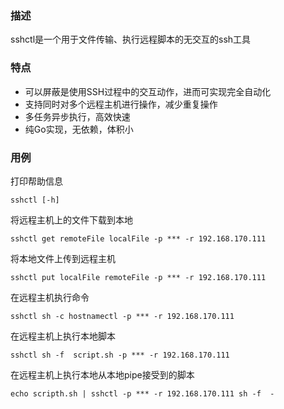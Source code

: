 ### 描述

sshctl是一个用于文件传输、执行远程脚本的无交互的ssh工具

### 特点

+ 可以屏蔽是使用SSH过程中的交互动作，进而可实现完全自动化
+ 支持同时对多个远程主机进行操作，减少重复操作
+ 多任务异步执行，高效快速
+ 纯Go实现，无依赖，体积小

### 用例

打印帮助信息

```shell
sshctl [-h]
```

将远程主机上的文件下载到本地

```shell
sshctl get remoteFile localFile -p *** -r 192.168.170.111
```

将本地文件上传到远程主机

```shell
sshctl put localFile remoteFile -p *** -r 192.168.170.111
```

在远程主机执行命令

```shell
sshctl sh -c hostnamectl -p *** -r 192.168.170.111
```

在远程主机上执行本地脚本

```shell
sshctl sh -f  script.sh -p *** -r 192.168.170.111
```

在远程主机上执行本地从本地pipe接受到的脚本

```shell
echo scripth.sh | sshctl -p *** -r 192.168.170.111 sh -f  -
```



